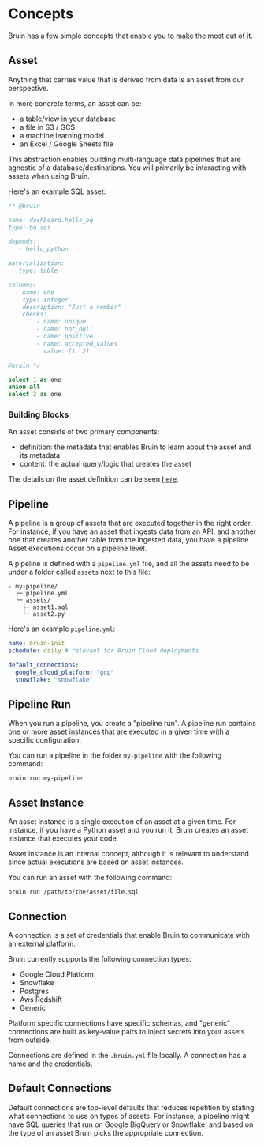 # Concepts

Bruin has a few simple concepts that enable you to make the most out of it.

## Asset
Anything that carries value that is derived from data is an asset from our perspective.

In more concrete terms, an asset can be:
- a table/view in your database
- a file in S3 / GCS
- a machine learning model
- an Excel / Google Sheets file

This abstraction enables building multi-language data pipelines that are agnostic of a database/destinations.
You will primarily be interacting with assets when using Bruin.

Here's an example SQL asset:

```sql
/* @bruin

name: dashboard.hello_bq
type: bq.sql

depends:
   - hello_python

materialization:
   type: table

columns:
  - name: one
    type: integer
    description: "Just a number"
    checks:
        - name: unique
        - name: not_null
        - name: positive
        - name: accepted_values
          value: [1, 2]

@bruin */

select 1 as one
union all
select 2 as one
```
### Building Blocks
An asset consists of two primary components:
- definition: the metadata that enables Bruin to learn about the asset and its metadata
- content: the actual query/logic that creates the asset

The details on the asset definition can be seen [here](../assets/definition-schema.md).

## Pipeline

A pipeline is a group of assets that are executed together in the right order. 
For instance, if you have an asset that ingests data from an API, and another one that creates another table from the ingested data, you have a pipeline.
Asset executions occur on a pipeline level.

A pipeline is defined with a `pipeline.yml` file, and all the assets need to be under a folder called `assets` next to this file:
```
- my-pipeline/
  ├─ pipeline.yml
  └─ assets/
    ├─ asset1.sql
    └─ asset2.py
```

Here's an example `pipeline.yml`:
```yaml
name: bruin-init
schedule: daily # relevant for Bruin Cloud deployments

default_connections:
  google_cloud_platform: "gcp"
  snowflake: "snowflake"
```

## Pipeline Run
When you run a pipeline, you create a "pipeline run". A pipeline run contains one or more asset instances that are executed in a given time with a specific configuration.

You can run a pipeline in the folder `my-pipeline` with the following command:
```shell
bruin run my-pipeline
```

## Asset Instance
An asset instance is a single execution of an asset at a given time. 
For instance, if you have a Python asset and you run it, Bruin creates an asset instance that executes your code.

Asset instance is an internal concept, although it is relevant to understand since actual executions are based on asset instances.

You can run an asset with the following command:
```shell
bruin run /path/to/the/asset/file.sql
```

## Connection
A connection is a set of credentials that enable Bruin to communicate with an external platform. 

Bruin currently supports the following connection types:
- Google Cloud Platform
- Snowflake
- Postgres
- Aws Redshift
- Generic

Platform specific connections have specific schemas, and "generic" connections are built as key-value pairs to inject secrets into your assets from outside. 

Connections are defined in the `.bruin.yml` file locally. A connection has a name and the credentials.

## Default Connections
Default connections are top-level defaults that reduces repetition by stating what connections to use on types of assets.
For instance, a pipeline might have SQL queries that run on Google BigQuery or Snowflake, and based on the type of an asset Bruin picks the appropriate connection.
